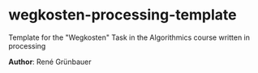 # wegkosten-processing-template
Template for the "Wegkosten" Task in the Algorithmics course written in processing

**Author**: René Grünbauer
